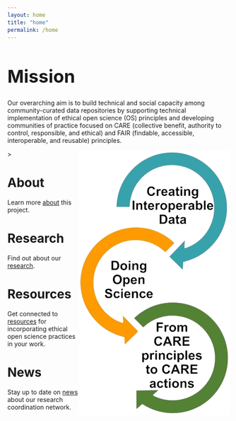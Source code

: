 ```yaml
---
layout: home
title: "home"
permalink: /home
---
```

<style>
  .text-block-main, .text-block-right, .text-block-left {
  flex-direction: column;
  box-shadow: none;
  }
</style>


<div class="text-block-main">
<h1 style="font-size:40px;"> Mission </h1>
<p>Our overarching aim is to build technical and
social capacity among community-curated data repositories by supporting technical
implementation of ethical open science (OS) principles and developing communities of practice focused on CARE (collective benefit, authority to control, responsible, and ethical) and FAIR (findable, accessible, interoperable, and reusable) principles. </p>
  <img src="images/arrows-transp.png" alt="arrows" style="display:inline-block;vertical-align:middle;float:right;">>
  </div>


<div class="text-block-left">
<h1> About </h1>
  <p>Learn more <a href="about">about</a> this project. </p>
  </div>
 
<div class="text-block-right">
<h1> Research </h1>
 <p>Find out about our <a href="research">research</a>. </p>
  </div>

<div class="text-block-left">
<h1>Resources </h1>
 <p>Get connected to <a href="resources">resources</a> for incorporating ethical open science practices in your work. </p>
  </div>
  
  <div class="text-block-right">
<h1> News </h1>
 <p>Stay up to date on <a href="news">news</a> about our research coordination network. </p>
  </div>
  
